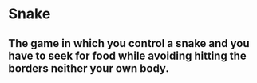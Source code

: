 # Snake
## The game in which you control a snake and you have to seek for food while avoiding hitting the borders neither your own body.